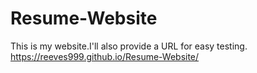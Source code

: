 # Resume-Website
This is my website.I'll also provide a URL for easy testing.
https://reeves999.github.io/Resume-Website/
